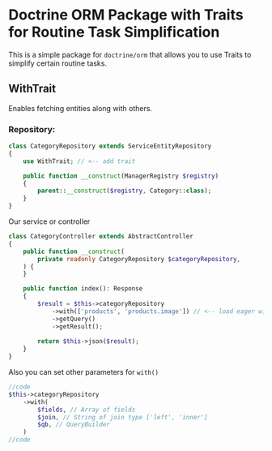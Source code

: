 # Doctrine ORM Package with Traits for Routine Task Simplification

This is a simple package for `doctrine/orm` that allows you to use Traits to simplify certain routine tasks.

## WithTrait

Enables fetching entities along with others.

### Repository:

```php
class CategoryRepository extends ServiceEntityRepository
{
    use WithTrait; // <-- add trait

    public function __construct(ManagerRegistry $registry)
    {
        parent::__construct($registry, Category::class);
    }
}
```

Our service or controller
```php
class CategoryController extends AbstractController
{
    public function __construct(
        private readonly CategoryRepository $categoryRepository,
    ) {
    }

    public function index(): Response
    {
        $result = $this->categoryRepository
            ->with(['products', 'products.image']) // <-- load eager with products and products images
            ->getQuery()
            ->getResult();
        
        return $this->json($result);
    }
}
```

Also you can set other parameters for `with()`
```php
//code
$this->categoryRepository
    ->with(
        $fields, // Array of fields
        $join, // String of join type ['left', 'inner'] 
        $qb, // QueryBuilder
    )
//code
```
